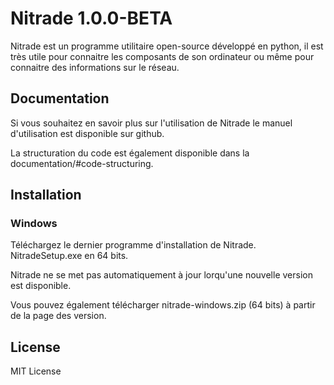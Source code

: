 # Nitrade 1.0.0-BETA
Nitrade est un programme utilitaire open-source développé en python, il est très utile pour connaitre les composants de son ordinateur ou même pour connaitre des informations sur le réseau.

## Documentation
Si vous souhaitez en savoir plus sur l'utilisation de Nitrade le manuel d'utilisation est disponible sur github.

La structuration du code est également disponible dans la documentation/#code-structuring.

## Installation
### Windows
Téléchargez le dernier programme d'installation de Nitrade. NitradeSetup.exe en 64 bits.

Nitrade ne se met pas automatiquement à jour lorqu'une nouvelle version est disponible.

Vous pouvez également télécharger nitrade-windows.zip (64 bits) à partir de la page des version.

## License
MIT License

